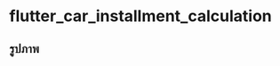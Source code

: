 # flutter_car_installment_calculation




## รูปภาพ
<img scr="https://github.com/user-attachments/assets/ed0e515a-b950-4561-8390-8b7e5f9cc031 " width="200">
<img scr="https://github.com/user-attachments/assets/68ce000f-cab6-47e6-a398-6482d5a8762d " width="200">
<img scr="https://github.com/user-attachments/assets/4d77d65f-b3dc-4a30-a0d6-5ac91ad051e9 " width="200">
<img scr="https://github.com/user-attachments/assets/380e893f-acd2-4069-9b77-84152087191a " width="200">
<img scr="https://github.com/user-attachments/assets/5aed9f5a-88e9-44ff-b58f-0c7ab5270d23 " width="200">

